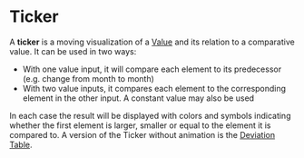 # Ticker

A **ticker** is a moving visualization of a [Value](../concepts/index.md)  and its relation to a comparative value.
It can be used in two ways:
* With one value input, it will compare each element to its predecessor (e.g. change from month to month)
* With two value inputs, it compares each element to the corresponding element in the other input. A constant value may also be used

In each case the result will be displayed with colors and symbols indicating whether the first element is larger, smaller or equal to the element it is compared to. 
A version of the Ticker without animation is the [Deviation Table](deviation-table.md).
